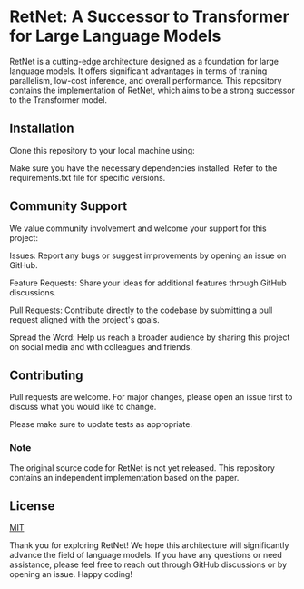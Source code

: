 # RetNet: A Successor to Transformer for Large Language Models
RetNet is a cutting-edge architecture designed as a foundation for large language models. It offers significant advantages in terms of training parallelism, low-cost inference, and overall performance. This repository contains the implementation of RetNet, which aims to be a strong successor to the Transformer model.

## Installation
Clone this repository to your local machine using:

Make sure you have the necessary dependencies installed. Refer to the requirements.txt file for specific versions.


## Community Support
We value community involvement and welcome your support for this project:

Issues: Report any bugs or suggest improvements by opening an issue on GitHub.

Feature Requests: Share your ideas for additional features through GitHub discussions.

Pull Requests: Contribute directly to the codebase by submitting a pull request aligned with the project's goals.

Spread the Word: Help us reach a broader audience by sharing this project on social media and with colleagues and friends.


## Contributing
Pull requests are welcome. For major changes, please open an issue first
to discuss what you would like to change.

Please make sure to update tests as appropriate.

### Note
The original source code for RetNet is not yet released. This repository contains an independent implementation based on the paper.

## License
[MIT](https://choosealicense.com/licenses/mit/)


Thank you for exploring RetNet! We hope this architecture will significantly advance the field of language models. If you have any questions or need assistance, please feel free to reach out through GitHub discussions or by opening an issue. Happy coding!